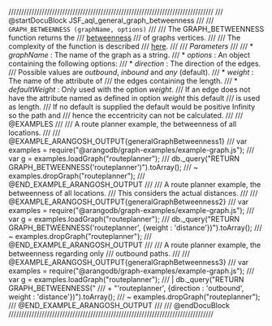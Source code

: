 ////////////////////////////////////////////////////////////////////////////////
/// @startDocuBlock JSF_aql_general_graph_betweenness
///
/// `GRAPH_BETWEENNESS (graphName, options)`
///
/// The GRAPH\_BETWEENNESS function returns the
/// [betweenness](http://en.wikipedia.org/wiki/Betweenness_centrality)
/// of graphs vertices.
///
/// The complexity of the function is described
/// [here](#the-complexity-of-the-shortest-path-algorithms).
///
/// *Parameters*
///
/// * *graphName*          : The name of the graph as a string.
/// * *options*     : An object containing the following options:
///   * *direction*                        : The direction of the edges.
/// Possible values are *outbound*, *inbound* and *any* (default).
///   * *weight*                           : The name of the attribute of
/// the edges containing the length.
///   * *defaultWeight*                    : Only used with the option *weight*.
/// If an edge does not have the attribute named as defined in option *weight* this default
/// is used as length.
/// If no default is supplied the default would be positive Infinity so the path and
/// hence the eccentricity can not be calculated.
///
/// @EXAMPLES
///
/// A route planner example, the betweenness of all locations.
///
/// @EXAMPLE_ARANGOSH_OUTPUT{generalGraphBetweenness1}
///   var examples = require("@arangodb/graph-examples/example-graph.js");
///   var g = examples.loadGraph("routeplanner");
///   db._query("RETURN GRAPH_BETWEENNESS('routeplanner')").toArray();
/// ~ examples.dropGraph("routeplanner");
/// @END_EXAMPLE_ARANGOSH_OUTPUT
///
/// A route planner example, the betweenness of all locations.
/// This considers the actual distances.
///
/// @EXAMPLE_ARANGOSH_OUTPUT{generalGraphBetweenness2}
///   var examples = require("@arangodb/graph-examples/example-graph.js");
///   var g = examples.loadGraph("routeplanner");
///   db._query("RETURN GRAPH_BETWEENNESS('routeplanner', {weight : 'distance'})").toArray();
/// ~ examples.dropGraph("routeplanner");
/// @END_EXAMPLE_ARANGOSH_OUTPUT
///
/// A route planner example, the betweenness regarding only
/// outbound paths.
///
/// @EXAMPLE_ARANGOSH_OUTPUT{generalGraphBetweenness3}
///   var examples = require("@arangodb/graph-examples/example-graph.js");
///   var g = examples.loadGraph("routeplanner");
/// | db._query("RETURN GRAPH_BETWEENNESS("
///   + "'routeplanner', {direction : 'outbound', weight : 'distance'})").toArray();
/// ~ examples.dropGraph("routeplanner");
/// @END_EXAMPLE_ARANGOSH_OUTPUT
///
/// @endDocuBlock
////////////////////////////////////////////////////////////////////////////////